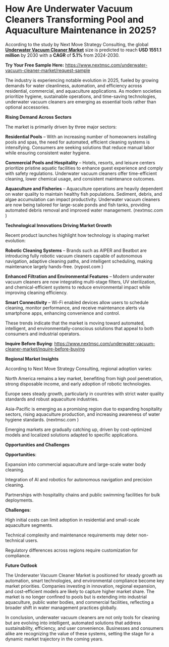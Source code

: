 # How Are Underwater Vacuum Cleaners Transforming Pool and Aquaculture Maintenance in 2025?

According to the study by Next Move Strategy Consulting, the global **[Underwater Vacuum Cleaner Market](https://www.nextmsc.com/report/underwater-vacuum-cleaner-market)** size is predicted to reach **USD 1551.1 million** by 2030 with a **CAGR** of **5.1%** from 2024-2030.  

**Try Your Free Sample Here:** https://www.nextmsc.com/underwater-vacuum-cleaner-market/request-sample 

The industry is experiencing notable evolution in 2025, fueled by growing demands for water cleanliness, automation, and efficiency across residential, commercial, and aquaculture applications. As modern societies prioritize hygiene, sustainable operations, and time-saving technologies, underwater vacuum cleaners are emerging as essential tools rather than optional accessories.

**Rising Demand Across Sectors**

The market is primarily driven by three major sectors:

**Residential Pools** – With an increasing number of homeowners installing pools and spas, the need for automated, efficient cleaning systems is intensifying. Consumers are seeking solutions that reduce manual labor while ensuring consistent water hygiene.

**Commercial Pools and Hospitality** – Hotels, resorts, and leisure centers prioritize pristine aquatic facilities to enhance guest experience and comply with safety regulations. Underwater vacuum cleaners offer time-efficient cleaning, lower chemical usage, and consistent maintenance outcomes.

**Aquaculture and Fisheries** – Aquaculture operations are heavily dependent on water quality to maintain healthy fish populations. Sediment, debris, and algae accumulation can impact productivity. Underwater vacuum cleaners are now being tailored for large-scale ponds and fish tanks, providing automated debris removal and improved water management. (nextmsc.com
)

**Technological Innovations Driving Market Growth**

Recent product launches highlight how technology is shaping market evolution:

**Robotic Cleaning Systems** – Brands such as AIPER and Beatbot are introducing fully robotic vacuum cleaners capable of autonomous navigation, adaptive cleaning paths, and intelligent scheduling, making maintenance largely hands-free. (nypost.com
)

**Enhanced Filtration and Environmental Features** – Modern underwater vacuum cleaners are now integrating multi-stage filters, UV sterilization, and chemical-efficient systems to reduce environmental impact while improving cleaning efficiency.

**Smart Connectivity** – Wi-Fi enabled devices allow users to schedule cleaning, monitor performance, and receive maintenance alerts via smartphone apps, enhancing convenience and control.

These trends indicate that the market is moving toward automated, intelligent, and environmentally-conscious solutions that appeal to both consumers and industrial operators.

**Inquire Before Buying**: https://www.nextmsc.com/underwater-vacuum-cleaner-market/inquire-before-buying

**Regional Market Insights**

According to Next Move Strategy Consulting, regional adoption varies:

North America remains a key market, benefiting from high pool penetration, strong disposable income, and early adoption of robotic technologies.

Europe sees steady growth, particularly in countries with strict water quality standards and robust aquaculture industries.

Asia-Pacific is emerging as a promising region due to expanding hospitality sectors, rising aquaculture production, and increasing awareness of water hygiene standards. (nextmsc.com
)

Emerging markets are gradually catching up, driven by cost-optimized models and localized solutions adapted to specific applications.

**Opportunities and Challenges**

**Opportunities**:

Expansion into commercial aquaculture and large-scale water body cleaning.

Integration of AI and robotics for autonomous navigation and precision cleaning.

Partnerships with hospitality chains and public swimming facilities for bulk deployments.

**Challenges**:

High initial costs can limit adoption in residential and small-scale aquaculture segments.

Technical complexity and maintenance requirements may deter non-technical users.

Regulatory differences across regions require customization for compliance.

**Future Outlook**

The Underwater Vacuum Cleaner Market is positioned for steady growth as automation, smart technologies, and environmental compliance become key market priorities. Companies investing in innovation, regional expansion, and cost-efficient models are likely to capture higher market share. The market is no longer confined to pools but is extending into industrial aquaculture, public water bodies, and commercial facilities, reflecting a broader shift in water management practices globally.

In conclusion, underwater vacuum cleaners are not only tools for cleaning but are evolving into intelligent, automated solutions that address sustainability, efficiency, and user convenience. Businesses and consumers alike are recognizing the value of these systems, setting the stage for a dynamic market trajectory in the coming years.
